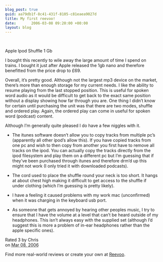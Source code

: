 ```yaml
--- 
blog_post: true
guid: aa79db1f-8c41-431f-8105-c81eaea9027d
title: My first reevoo!
date:       2006-03-08 09:20:00 +00:00
layout: blog
---
```


<div class='hreview'>

<span class='version' style='display:none'>0.2</span>  
<span class='type' style='display:none'>product</span>

<div class='item'>

<span class='fn'>Apple Ipod Shuffle 1 Gb</span>

<ul class='identifiers' style='display: none'>
<li>

<a class='url' href='http://www.reevoo.com/pages/apple_ipodshuffle1gb'>  
http://www.reevoo.com/pages/apple\_ipodshuffle1gb  
</a>

</li>
<li>

<a class='url' href='urn:ean.ucc:718908929278'>  
urn:ean.ucc:718908929278  
</a>

</li>
</ul>
</div>
<div class='description'>

I bought this recently to wile away the large amount of time I spend on
trains. I bought it just after Apple released the 1gb nano and therefore
benefitted from the price drop to £69.

Overall, it’s pretty good. Although not the largest mp3 device on the
market, there’s more than enough storage for my current needs. I like
the ability to resume playing from the last stopped position. This is
useful for spoken word audio as it would be difficult to get back to the
exact same position without a display showing how far through you are.
One thing I didn’t know for certain until purchasing the unit was that
there are two modes, shuffle and ordered play. Again, the ordered play
can come in useful for spoken word (podcast) content.

Although I’m generally quite pleased I do have a few niggles with it.

-   The itunes software doesn’t allow you to copy tracks from multiple
    pc’s (apparently all other ipod’s allow this). If you have copied
    tracks from one pc and wish to then copy from another you first have
    to remove all tracks on the ipod. You can actually copy the tracks
    directly from the ipod filesystem and play them on a different pc
    but I’m guessing that if they’ve been purchased through itunes and
    therefore drm’d up this might not work (I only tried it with
    downloaded podcasts).

<!-- -->

-   The cord used to place the shuffle round your neck is too short. It
    hangs at about chest high making it difficult to get access to the
    shuffle if under clothing (which I’m guessing is pretty likely).

<!-- -->

-   I have a feeling it caused problems with my work mac (unconfirmed)
    when it was charging in the keyboard usb port.

<!-- -->

-   As someone that gets annoyed by hearing other peoples music, I try
    to ensure that I have the volume at a level that can’t be heard
    outside of my headphones. This isn’t always easy with the supplied
    set (although I’d suggest this is more a problem of in-ear
    headphones rather than the apple specific ones).

</div>

Rated <span class='rating'>3</span> by
<span class='reviewer fn'>Chris</span>  
on <abbr class='dtreviewed' title='2006-03-08T08:53:00+00:00'>Mar 08,
2006</abbr>

</div>
<p>

Find more real-world reviews or create your own at
<a href='http://www.reevoo.com/'>Reevoo</a>.

</p>

